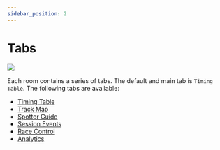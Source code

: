 ```yaml
---
sidebar_position: 2
---
```


# Tabs

![](/img/lt-room-tabs.png)

Each room contains a series of tabs. The default and main tab is `Timing Table`. The following tabs are available:

* [Timing Table](../../timing-table)
* [Track Map](../track-map)
* [Spotter Guide](../spotter-guide)
* [Session Events](../session-events)
* [Race Control](../race-control)
* [Analytics](../analytics)
